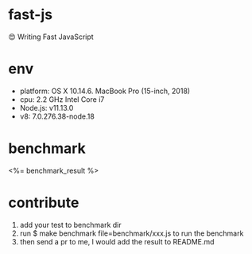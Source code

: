 # fast-js

:heart_eyes: Writing Fast JavaScript

# env

* platform: OS X 10.14.6. MacBook Pro (15-inch, 2018)
* cpu: 2.2 GHz Intel Core i7
* Node.js: v11.13.0
* v8: 7.0.276.38-node.18

# benchmark

<%= benchmark_result %>

# contribute

1. add your test to benchmark dir
1. run $ make benchmark file=benchmark/xxx.js to run the benchmark
1. then send a pr to me, I would add the result to README.md

